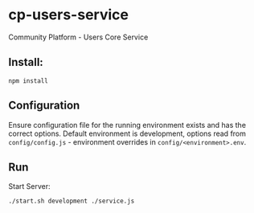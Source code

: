 # cp-users-service
Community Platform - Users Core Service

## Install:

```
npm install
```

## Configuration

Ensure configuration file for the running environment exists and has the correct options. Default environment is development, options read from `config/config.js` - environment overrides in `config/<environment>.env`.

## Run

Start Server:

`./start.sh development ./service.js`

